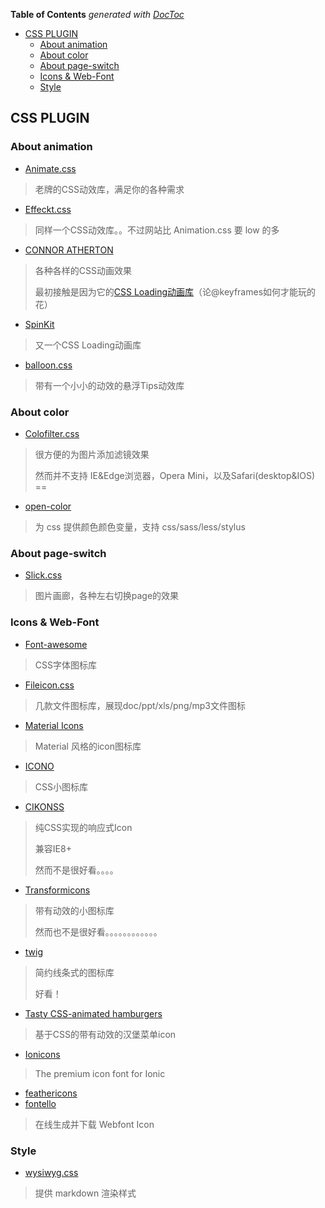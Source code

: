 <!-- START doctoc generated TOC please keep comment here to allow auto update -->
<!-- DON'T EDIT THIS SECTION, INSTEAD RE-RUN doctoc TO UPDATE -->
**Table of Contents**  *generated with [DocToc](https://github.com/thlorenz/doctoc)*

- [CSS PLUGIN](#css-plugin)
  - [About animation](#about-animation)
  - [About color](#about-color)
  - [About page-switch](#about-page-switch)
  - [Icons & Web-Font](#icons--web-font)
  - [Style](#style)

<!-- END doctoc generated TOC please keep comment here to allow auto update -->

## CSS PLUGIN

### About animation

- [Animate.css](http://daneden.github.io/animate.css/)

> 老牌的CSS动效库，满足你的各种需求

- [Effeckt.css](http://h5bp.github.io/Effeckt.css/)

> 同样一个CSS动效库。。不过网站比 Animation.css 要 low 的多

- [CONNOR ATHERTON](https://connoratherton.com/)

> 各种各样的CSS动画效果
>
> 最初接触是因为它的[CSS Loading动画库](https://connoratherton.com/loaders)（论@keyframes如何才能玩的花）

- [SpinKit](http://tobiasahlin.com/spinkit/)

> 又一个CSS Loading动画库

- [balloon.css](http://kazzkiq.github.io/balloon.css/)

> 带有一个小小的动效的悬浮Tips动效库

### About color

- [Colofilter.css](http://lukyvj.github.io/colofilter.css/)

> 很方便的为图片添加滤镜效果
>
> 然而并不支持 IE&Edge浏览器，Opera Mini，以及Safari(desktop&IOS) ==

- [open-color](https://github.com/yeun/open-color)

> 为 css 提供颜色颜色变量，支持 css/sass/less/stylus

### About page-switch

- [Slick.css](http://kenwheeler.github.io/slick)

> 图片画廊，各种左右切换page的效果

### Icons & Web-Font

- [Font-awesome](http://fontawesome.io/)

> CSS字体图标库

- [Fileicon.css](http://picturepan2.github.io/fileicon.css/)

> 几款文件图标库，展现doc/ppt/xls/png/mp3文件图标

- [Material Icons](http://google.github.io/material-design-icons/)

> Material 风格的icon图标库

- [ICONO](http://saeedalipoor.github.io/icono/)

> CSS小图标库

- [CIKONSS](http://www.bootcss.com/p/cikonss/)

> 纯CSS实现的响应式Icon
>
> 兼容IE8+
>
> 然而不是很好看。。。。

- [Transformicons](http://www.transformicons.com/)

> 带有动效的小图标库
>
> 然而也不是很好看。。。。。。。。。。。。

- [twig](https://github.com/Wiredcraft/twig)

> 简约线条式的图标库
>
> 好看！

- [Tasty CSS-animated hamburgers](https://jonsuh.com/hamburgers/)

> 基于CSS的带有动效的汉堡菜单icon

- [Ionicons](http://ionicons.com/)

> The premium icon font for Ionic

- [feathericons](https://feathericons.com/)
- [fontello](http://fontello.com/)

> 在线生成并下载 Webfont Icon

### Style

- [wysiwyg.css](http://jgthms.com/wysiwyg.css/)

> 提供 markdown 渲染样式